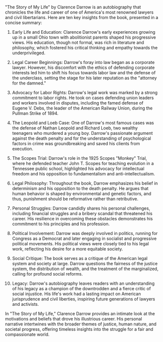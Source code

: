 "The Story of My Life" by Clarence Darrow is an autobiography that chronicles the life and career of one of America's most renowned lawyers and civil libertarians. Here are ten key insights from the book, presented in a concise summary:

1. Early Life and Education: Clarence Darrow's early experiences growing up in a small Ohio town with abolitionist parents shaped his progressive views. His education, though not formal, was rich in literature and philosophy, which fostered his critical thinking and empathy towards the underprivileged.

2. Legal Career Beginnings: Darrow's foray into law began as a corporate lawyer. However, his discomfort with the ethics of defending corporate interests led him to shift his focus towards labor law and the defense of the underclass, setting the stage for his later reputation as the "attorney for the damned."

3. Advocacy for Labor Rights: Darrow's legal work was marked by a strong commitment to labor rights. He took on cases defending union leaders and workers involved in disputes, including the famed defense of Eugene V. Debs, the leader of the American Railway Union, during the Pullman Strike of 1894.

4. The Leopold and Loeb Case: One of Darrow's most famous cases was the defense of Nathan Leopold and Richard Loeb, two wealthy teenagers who murdered a young boy. Darrow's passionate argument against the death penalty and for the understanding of psychological factors in crime was groundbreaking and saved his clients from execution.

5. The Scopes Trial: Darrow's role in the 1925 Scopes "Monkey" Trial, where he defended teacher John T. Scopes for teaching evolution in a Tennessee public school, highlighted his advocacy for intellectual freedom and his opposition to fundamentalism and anti-intellectualism.

6. Legal Philosophy: Throughout the book, Darrow emphasizes his belief in determinism and his opposition to the death penalty. He argues that human behavior is shaped by environmental and genetic factors, and thus, punishment should be reformative rather than retributive.

7. Personal Struggles: Darrow candidly shares his personal challenges, including financial struggles and a bribery scandal that threatened his career. His resilience in overcoming these obstacles demonstrates his commitment to his principles and his profession.

8. Political Involvement: Darrow was deeply involved in politics, running for Congress as a Democrat and later engaging in socialist and progressive political movements. His political views were closely tied to his legal work, reflecting his desire for a more equitable society.

9. Social Critique: The book serves as a critique of the American legal system and society at large. Darrow questions the fairness of the justice system, the distribution of wealth, and the treatment of the marginalized, calling for profound social reforms.

10. Legacy: Darrow's autobiography leaves readers with an understanding of his legacy as a champion of the downtrodden and a fierce critic of social injustice. His life's work had a lasting impact on American jurisprudence and civil liberties, inspiring future generations of lawyers and activists.

In "The Story of My Life," Clarence Darrow provides an intimate look at the motivations and beliefs that drove his illustrious career. His personal narrative intertwines with the broader themes of justice, human nature, and societal progress, offering timeless insights into the struggle for a fair and compassionate world.